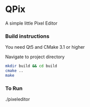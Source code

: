 # QPix

A simple little Pixel Editor

### Build instructions

You need Qt5 and CMake 3.1 or higher

Navigate to project directory

```bash
mkdir build && cd build
cmake ..
make
```

### To Run

./pixeleditor